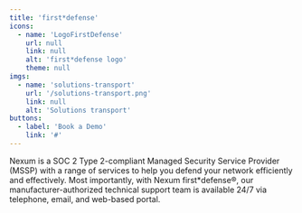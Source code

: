 ```yaml
---
title: 'first*defense'
icons:
  - name: 'LogoFirstDefense'
    url: null
    link: null
    alt: 'first*defense logo'
    theme: null
imgs:
  - name: 'solutions-transport'
    url: '/solutions-transport.png'
    link: null
    alt: 'Solutions transport'
buttons:
  - label: 'Book a Demo'
    link: '#'
---
```


Nexum is a SOC 2 Type 2-compliant Managed Security Service Provider (MSSP) with a range of services to help you defend your network efficiently and effectively. Most importantly, with Nexum first\*defense®, our manufacturer-authorized technical support team is available 24/7 via telephone, email, and web-based portal.
